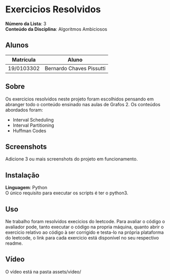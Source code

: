 # Exercicios Resolvidos

**Número da Lista**: 3<br>
**Conteúdo da Disciplina**: Algoritmos Ambiciosos<br>

## Alunos
|Matrícula | Aluno |
| -- | -- |
| 19/0103302  |  Bernardo Chaves Pissutti |

## Sobre 
Os exercicios resolvidos neste projeto foram escolhidos pensando em abranger todo o conteúdo ensinado nas aulas de Grafos 2. Os conteúdos abordados foram:
* Interval Scheduling
* Interval Partitioning
* Huffman Codes


## Screenshots
Adicione 3 ou mais screenshots do projeto em funcionamento.

## Instalação 
**Linguagem**: Python<br>
O único requisito para executar os scripts é ter o python3.

## Uso 
Ne trabalho foram resolvidos execicios do leetcode. Para avaliar o código o avaliador pode, tanto executar o código na propria máquina, quanto abrir o exercicio relativo ao código à ser corrigido e testa-lo na própria plataforma do leetcode, o link para cada exercicio está disponível no seu respectivo readme.

## Vídeo 
O vídeo está na pasta assets/video/




